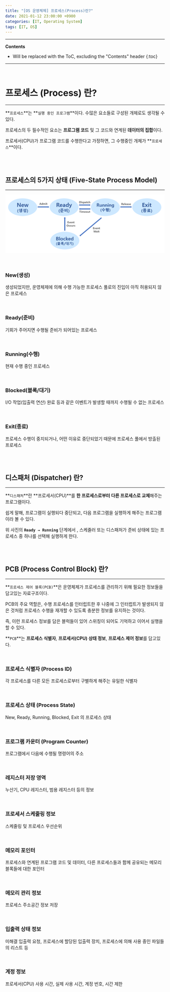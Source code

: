 ```yaml
---
title: "[OS 운영체제] 프로세스(Process)란?"
date: 2021-01-12 23:00:00 +0900
categories: [IT, Operating System]
tags: [IT, OS]
---
```


---
**Contents**



* Will be replaced with the ToC, excluding the "Contents" header
{:toc}
---

<br/>

# **프로세스 (Process) 란?**

---

**`프로세스`**는 **`실행 중인 프로그램`**이다. 수많은 요소들로 구성된 개체로도 생각될 수 있다.

프로세스의 두 필수적인 요소는 **프로그램 코드** 및 그 코드와 연계된 **데이터의 집합**이다.

프로세서(CPU)가 프로그램 코드를 수행한다고 가정하면, 그 수행중인 개체가 **`프로세스`**이다.

<br/>

<br/>



## **프로세스의 5가지 상태 (Five-State Process Model)**

---



![image-20210112224216964](/assets/img/posts/process_state.png)



<br/>

### **New(생성)**

생성되었지만, 운영체제에 의해 수행 가능한 프로세스 풀로의 진입이 아직 허용되지 않은 프로세스

<br/>

### **Ready(준비)**

기회가 주어지면 수행될 준비가 되어있는 프로세스

<br/>

### **Running(수행)**

현재 수행 중인 프로세스

<br/>

### **Blocked(블록/대기)**

I/O 작업(입출력 연산) 완료 등과 같은 이벤트가 발생할 때까지 수행될 수 없는 프로세스

<br/>

### **Exit(종료)**

프로세스 수행이 중지되거나, 어떤 이유로 중단되었기 때문에 프로세스 풀에서 방출된 프로세스

<br/>

<br/>

## **디스패처 (Dispatcher) 란?**

---

**`디스패처`**란 **프로세서(CPU)**를 **한 프로세스로부터 다른 프로세스로 교체**해주는 프로그램이다.

쉽게 말해, 프로그램이 실행되다 중단되고, 다음 프로그램을 실행하게 해주는 프로그램이라 볼 수 있다.

위 사진의 **`Ready → Running`** 단계에서 , 스케줄러 또는 디스패처가 준비 상태에 있는 프로세스 중 하나를 선택해 실행하게 한다.

<br/><br/>

## **PCB (Process Control Block) 란?**

---

**`프로세스 제어 블록(PCB)`**은 운영체제가 프로세스를 관리하기 위해 필요한 정보들을 담고있는 자료구조이다.

PCB의 주요 역할은, 수행 프로세스를 인터럽트한 후 나중에 그 인터럽트가 발생되지 않은 것처럼 프로세스 수행을 재개할 수 있도록 충분한 정보를 유지하는 것이다.

즉, 이런 프로세스 정보를 담은 블럭들이 있어 스위칭이 되어도 기억하고 이어서 실행을 할 수 있다.

**`PCB`**는 **프로세스 식별자**, **프로세서(CPU) 상태 정보**, **프로세스 제어 정보**를 담고있다.



<br/>

### **프로세스 식별자 (Process ID)**

각 프로세스를 다른 모든 프로세스로부터 구별하게 해주는 유일한 식별자

<br/>

### **프로세스 상태 (Process State)**

New, Ready, Running, Blocked, Exit 의 프로세스 상태

<br/>

### **프로그램 카운터 (Program Counter)**

프로그램에서 다음에 수행될 명령어의 주소

<br/>

### **레지스터 저장 영역**

누산기, CPU 레지스터, 범용 레지스터 등의 정보

<br/>

### **프로세서 스케줄링 정보**

스케줄링 및 프로세스 우선순위

<br/>

### **메모리 포인터**

프로세스와 연계된 프로그램 코드 및 데이터, 다른 프로세스들과 함께 공유되는 메모리 블록들에 대한 포인터

<br/>

### **메모리 관리 정보**

프로세스 주소공간 정보 저장

<br/>

### **입출력 상태 정보**

미해결 입출력 요청, 프로세스에 할당된 입출력 장치, 프로세스에 의해 사용 중인 파일들의 리스트 등

<br/>

### **계정 정보**

프로세서(CPU) 사용 시간, 실제 사용 시간, 계정 번호, 시간 제한

<br/>

